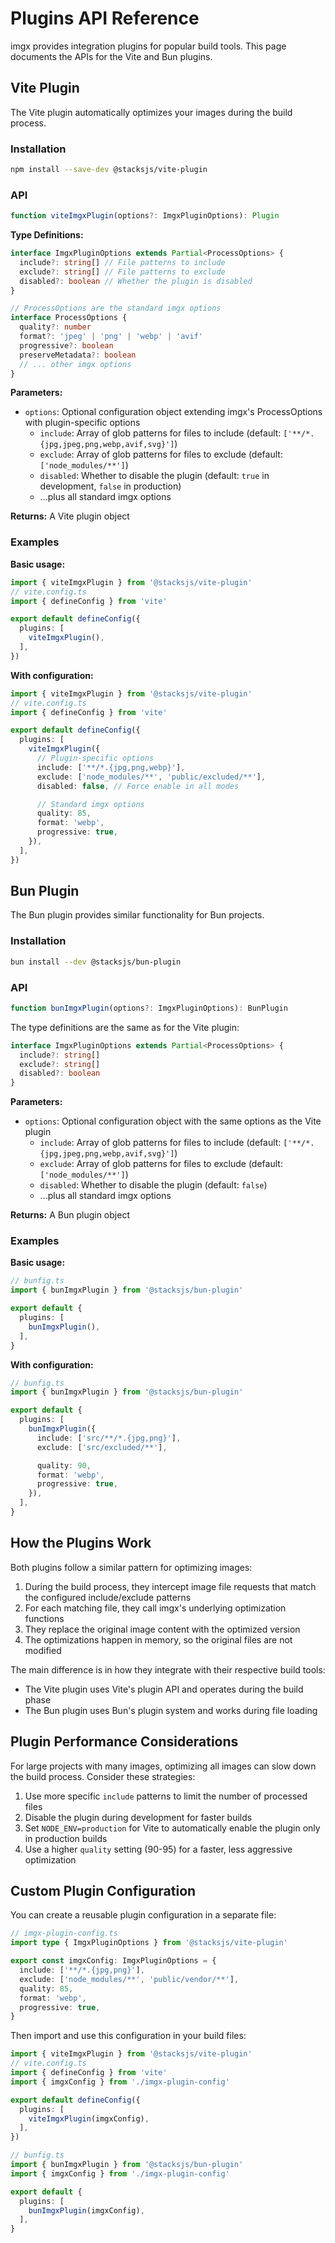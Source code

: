 # Plugins API Reference

imgx provides integration plugins for popular build tools. This page documents the APIs for the Vite and Bun plugins.

## Vite Plugin

The Vite plugin automatically optimizes your images during the build process.

### Installation

```bash
npm install --save-dev @stacksjs/vite-plugin
```

### API

```ts
function viteImgxPlugin(options?: ImgxPluginOptions): Plugin
```

**Type Definitions:**

```ts
interface ImgxPluginOptions extends Partial<ProcessOptions> {
  include?: string[] // File patterns to include
  exclude?: string[] // File patterns to exclude
  disabled?: boolean // Whether the plugin is disabled
}

// ProcessOptions are the standard imgx options
interface ProcessOptions {
  quality?: number
  format?: 'jpeg' | 'png' | 'webp' | 'avif'
  progressive?: boolean
  preserveMetadata?: boolean
  // ... other imgx options
}
```

**Parameters:**
- `options`: Optional configuration object extending imgx's ProcessOptions with plugin-specific options
  - `include`: Array of glob patterns for files to include (default: `['**/*.{jpg,jpeg,png,webp,avif,svg}']`)
  - `exclude`: Array of glob patterns for files to exclude (default: `['node_modules/**']`)
  - `disabled`: Whether to disable the plugin (default: `true` in development, `false` in production)
  - ...plus all standard imgx options

**Returns:** A Vite plugin object

### Examples

**Basic usage:**

```ts
import { viteImgxPlugin } from '@stacksjs/vite-plugin'
// vite.config.ts
import { defineConfig } from 'vite'

export default defineConfig({
  plugins: [
    viteImgxPlugin(),
  ],
})
```

**With configuration:**

```ts
import { viteImgxPlugin } from '@stacksjs/vite-plugin'
// vite.config.ts
import { defineConfig } from 'vite'

export default defineConfig({
  plugins: [
    viteImgxPlugin({
      // Plugin-specific options
      include: ['**/*.{jpg,png,webp}'],
      exclude: ['node_modules/**', 'public/excluded/**'],
      disabled: false, // Force enable in all modes

      // Standard imgx options
      quality: 85,
      format: 'webp',
      progressive: true,
    }),
  ],
})
```

## Bun Plugin

The Bun plugin provides similar functionality for Bun projects.

### Installation

```bash
bun install --dev @stacksjs/bun-plugin
```

### API

```ts
function bunImgxPlugin(options?: ImgxPluginOptions): BunPlugin
```

The type definitions are the same as for the Vite plugin:

```ts
interface ImgxPluginOptions extends Partial<ProcessOptions> {
  include?: string[]
  exclude?: string[]
  disabled?: boolean
}
```

**Parameters:**
- `options`: Optional configuration object with the same options as the Vite plugin
  - `include`: Array of glob patterns for files to include (default: `['**/*.{jpg,jpeg,png,webp,avif,svg}']`)
  - `exclude`: Array of glob patterns for files to exclude (default: `['node_modules/**']`)
  - `disabled`: Whether to disable the plugin (default: `false`)
  - ...plus all standard imgx options

**Returns:** A Bun plugin object

### Examples

**Basic usage:**

```ts
// bunfig.ts
import { bunImgxPlugin } from '@stacksjs/bun-plugin'

export default {
  plugins: [
    bunImgxPlugin(),
  ],
}
```

**With configuration:**

```ts
// bunfig.ts
import { bunImgxPlugin } from '@stacksjs/bun-plugin'

export default {
  plugins: [
    bunImgxPlugin({
      include: ['src/**/*.{jpg,png}'],
      exclude: ['src/excluded/**'],

      quality: 90,
      format: 'webp',
      progressive: true,
    }),
  ],
}
```

## How the Plugins Work

Both plugins follow a similar pattern for optimizing images:

1. During the build process, they intercept image file requests that match the configured include/exclude patterns
2. For each matching file, they call imgx's underlying optimization functions
3. They replace the original image content with the optimized version
4. The optimizations happen in memory, so the original files are not modified

The main difference is in how they integrate with their respective build tools:

- The Vite plugin uses Vite's plugin API and operates during the build phase
- The Bun plugin uses Bun's plugin system and works during file loading

## Plugin Performance Considerations

For large projects with many images, optimizing all images can slow down the build process. Consider these strategies:

1. Use more specific `include` patterns to limit the number of processed files
2. Disable the plugin during development for faster builds
3. Set `NODE_ENV=production` for Vite to automatically enable the plugin only in production builds
4. Use a higher `quality` setting (90-95) for a faster, less aggressive optimization

## Custom Plugin Configuration

You can create a reusable plugin configuration in a separate file:

```ts
// imgx-plugin-config.ts
import type { ImgxPluginOptions } from '@stacksjs/vite-plugin'

export const imgxConfig: ImgxPluginOptions = {
  include: ['**/*.{jpg,png}'],
  exclude: ['node_modules/**', 'public/vendor/**'],
  quality: 85,
  format: 'webp',
  progressive: true,
}
```

Then import and use this configuration in your build files:

```ts
import { viteImgxPlugin } from '@stacksjs/vite-plugin'
// vite.config.ts
import { defineConfig } from 'vite'
import { imgxConfig } from './imgx-plugin-config'

export default defineConfig({
  plugins: [
    viteImgxPlugin(imgxConfig),
  ],
})
```

```ts
// bunfig.ts
import { bunImgxPlugin } from '@stacksjs/bun-plugin'
import { imgxConfig } from './imgx-plugin-config'

export default {
  plugins: [
    bunImgxPlugin(imgxConfig),
  ],
}
```

